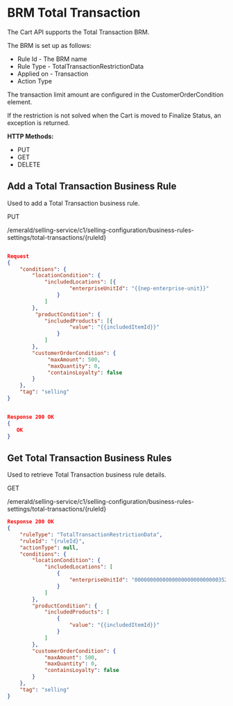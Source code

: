 # BRM Total Transaction

The Cart API supports the Total Transaction BRM.

The BRM is set up as follows:

* Rule Id - The BRM name
* Rule Type - TotalTransactionRestrictionData
* Applied on - Transaction
* Action Type

The transaction limit amount are configured in the CustomerOrderCondition element.

If the restriction is not solved when the Cart is moved to Finalize Status, an exception is returned.

**HTTP Methods:**

* PUT
* GET
* DELETE

## Add a Total Transaction Business Rule

Used to add a Total Transaction business rule.

PUT

/emerald/selling-service/c1/selling-configuration/business-rules-settings/total-transactions/{ruleId}

```json

Request
{
    "conditions": {
        "locationCondition": {
            "includedLocations": [{
                    "enterpriseUnitId": "{{nep-enterprise-unit}}"
                }
            ]
        },
         "productCondition": {
            "includedProducts": [{
                    "value": "{{includedItemId}}"
                }
            ]
        },
        "customerOrderCondition": {
             "maxAmount": 500,
             "maxQuantity": 0,
             "containsLoyalty": false
        }
    },
    "tag": "selling"
}


Response 200 OK
{
   OK
}
```

## Get Total Transaction Business Rules

Used to retrieve Total Transaction business rule details.

GET

/emerald/selling-service/c1/selling-configuration/business-rules-settings/total-transactions/{ruleId}

```json
Response 200 OK
{
    "ruleType": "TotalTransactionRestrictionData",
    "ruleId": "{ruleId}",
    "actionType": null,
    "conditions": {
        "locationCondition": {
            "includedLocations": [
                {
                    "enterpriseUnitId": "00000000000000000000000000035295"
                }
            ]
        },
        "productCondition": {
            "includedProducts": [
                {
                    "value": "{{includedItemId}}"
                }
            ]
        },
        "customerOrderCondition": {
            "maxAmount": 500,
            "maxQuantity": 0,
            "containsLoyalty": false
        }
    },
    "tag": "selling"
}
